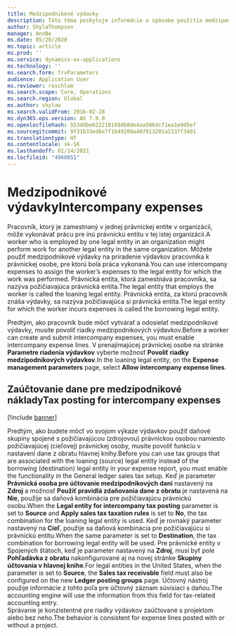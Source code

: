 ```yaml
---
title: Medzipodnikové výdavky
description: Táto téma poskytuje informácie o spôsobe použitia medzipodnikových výdavkov na priradenie výdavkov pracovníka k právnickej osobe, pre ktorú bola práca vykonaná.
author: ShylaThompson
manager: AnnBe
ms.date: 05/20/2020
ms.topic: article
ms.prod: ''
ms.service: dynamics-ax-applications
ms.technology: ''
ms.search.form: TrvParameters
audience: Application User
ms.reviewer: roschlom
ms.search.scope: Core, Operations
ms.search.region: Global
ms.author: shylaw
ms.search.validFrom: 2016-02-28
ms.dyn365.ops.version: AX 7.0.0
ms.openlocfilehash: 553ddbe622210169db8de4aa506dcf1ea1e9d5ef
ms.sourcegitcommit: 9f31b33ed6e7f1b49200a407913201a1337f3401
ms.translationtype: HT
ms.contentlocale: sk-SK
ms.lasthandoff: 01/14/2021
ms.locfileid: "4960851"
---
```

# <a name="intercompany-expenses"></a><span data-ttu-id="6f6c9-103">Medzipodnikové výdavky</span><span class="sxs-lookup"><span data-stu-id="6f6c9-103">Intercompany expenses</span></span>

<span data-ttu-id="6f6c9-104">Pracovník, ktorý je zamestnaný v jednej právnickej entite v organizácii, môže vykonávať prácu pre inú právnickú entitu v tej istej organizácii.</span><span class="sxs-lookup"><span data-stu-id="6f6c9-104">A worker who is employed by one legal entity in an organization might perform work for another legal entity in the same organization.</span></span> <span data-ttu-id="6f6c9-105">Môžete použiť medzipodnikové výdavky na priradenie výdavkov pracovníka k právnickej osobe, pre ktorú bola práca vykonaná.</span><span class="sxs-lookup"><span data-stu-id="6f6c9-105">You can use intercompany expenses to assign the worker’s expenses to the legal entity for which the  work was performed.</span></span> <span data-ttu-id="6f6c9-106">Právnická entita, ktorá zamestnáva pracovníka, sa nazýva požičiavajúca právnická entita.</span><span class="sxs-lookup"><span data-stu-id="6f6c9-106">The legal entity that employs the worker is called the loaning legal entity.</span></span> <span data-ttu-id="6f6c9-107">Právnická entita, za ktorú pracovník znáša výdavky, sa nazýva požičiavajúca si právnická entita.</span><span class="sxs-lookup"><span data-stu-id="6f6c9-107">The legal entity for which the worker incurs expenses is called the borrowing legal entity.</span></span> 

<span data-ttu-id="6f6c9-108">Predtým, ako pracovník bude môcť vytvárať a odosielať medzipodnikové výdavky, musíte povoliť riadky medzipodnikových výdavkov.</span><span class="sxs-lookup"><span data-stu-id="6f6c9-108">Before a worker can create and submit intercompany expenses, you must enable intercompany expense lines.</span></span> <span data-ttu-id="6f6c9-109">V prenajímajúcej právnickej osobe na stránke **Parametre riadenia výdavkov** vyberte možnosť **Povoliť riadky medzipodnikových výdavkov**.</span><span class="sxs-lookup"><span data-stu-id="6f6c9-109">In the loaning legal entity, on the **Expense management parameters** page, select **Allow intercompany expense lines**.</span></span> 

## <a name="tax-posting-for-intercompany-expenses"></a><span data-ttu-id="6f6c9-110">Zaúčtovanie dane pre medzipodnikové náklady</span><span class="sxs-lookup"><span data-stu-id="6f6c9-110">Tax posting for intercompany expenses</span></span>

[!include [banner](../includes/banner.md)]

<span data-ttu-id="6f6c9-111">Predtým, ako budete môcť vo svojom výkaze výdavkov použiť daňové skupiny spojené s požičiavajúcou (zdrojovou) právnickou osobou namiesto požičiavajúcej (cieľovej) právnickej osoby, musíte povoliť funkciu v nastavení dane z obratu hlavnej knihy.</span><span class="sxs-lookup"><span data-stu-id="6f6c9-111">Before you can use tax groups that are associated with the loaning (source) legal entity instead of the borrowing (destination) legal entity in your expense report, you must enable the functionality in the General ledger sales tax setup.</span></span> <span data-ttu-id="6f6c9-112">Keď je parameter **Právnická osoba pre účtovanie medzipodnikových daní** nastavený na **Zdroj** a možnosť **Použiť pravidlá zdaňovania dane z obratu** je nastavená na **Nie**, použije sa daňová kombinácia pre požičiavajúcu právnickú osobu.</span><span class="sxs-lookup"><span data-stu-id="6f6c9-112">When the **Legal entity for intercompany tax posting** parameter is set to **Source** and **Apply sales tax taxation rules** is set to **No**, the tax combination for the loaning legal entity is used.</span></span> <span data-ttu-id="6f6c9-113">Keď je rovnaký parameter nastavený na **Cieľ**, použije sa daňová kombinácia pre požičiavajúcu si právnickú entitu.</span><span class="sxs-lookup"><span data-stu-id="6f6c9-113">When the same parameter is set to **Destination**, the tax combination for borrowing legal entity will be used.</span></span> <span data-ttu-id="6f6c9-114">Pre právnické entity v Spojených štátoch, keď je parameter nastavený na **Zdroj**, musí byť pole **Pohľadávka z obratu** nakonfigurované aj na novej stránke **Skupiny účtovania v hlavnej knihe**.</span><span class="sxs-lookup"><span data-stu-id="6f6c9-114">For legal entities in the United States, when the parameter is set to **Source**, the **Sales tax receivable** field must also be configured on the new **Ledger posting groups** page.</span></span> <span data-ttu-id="6f6c9-115">Účtovný nástroj použije informácie z tohto poľa pre účtovný záznam súvisiaci s daňou.</span><span class="sxs-lookup"><span data-stu-id="6f6c9-115">The accounting engine will use the information from this field for tax-related accounting entry.</span></span>   
<span data-ttu-id="6f6c9-116">Správanie je konzistentné pre riadky výdavkov zaúčtované s projektom alebo bez neho.</span><span class="sxs-lookup"><span data-stu-id="6f6c9-116">The behavior is consistent for expense lines posted with or without a project.</span></span>  
